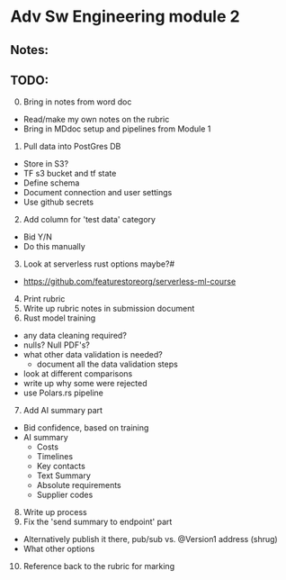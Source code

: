 # Adv Sw Engineering module 2

## Notes:

## TODO:

0. Bring in notes from word doc
  - Read/make my own notes on the rubric
  - Bring in MDdoc setup and pipelines from Module 1
1. Pull data into PostGres DB
  - Store in S3?
  - TF s3 bucket and tf state
  - Define schema
  - Document connection and user settings
  - Use github secrets
2. Add column for 'test data' category
  - Bid Y/N
  - Do this manually
3. Look at serverless rust options maybe?#
  - https://github.com/featurestoreorg/serverless-ml-course 
4. Print rubric
5. Write up rubric notes in submission document
6. Rust model training
  - any data cleaning required?
  - nulls? Null PDF's?
  - what other data validation is needed?
    - document all the data validation steps
  - look at different comparisons
  - write up why some were rejected
  - use Polars.rs pipeline
7. Add AI summary part
  - Bid confidence, based on training
  - AI summary
    - Costs
    - Timelines
    - Key contacts
    - Text Summary
    - Absolute requirements
    - Supplier codes
8. Write up process
9. Fix the 'send summary to endpoint' part
  - Alternatively publish it there, pub/sub vs. @Version1 address (shrug)
  - What other options
10. Reference back to the rubric for marking




